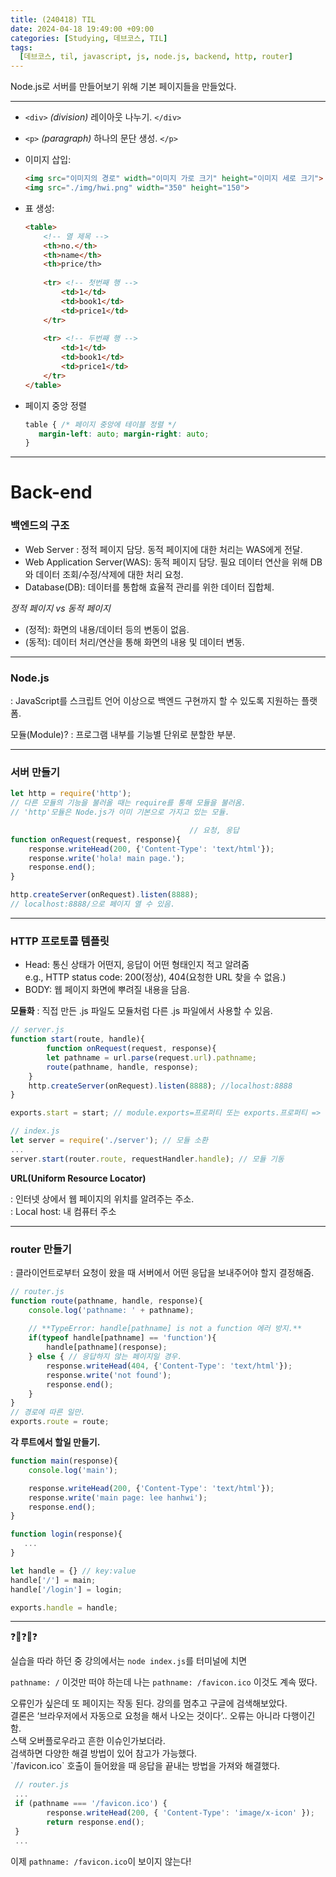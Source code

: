 ```yaml
---
title: (240418) TIL
date: 2024-04-18 19:49:00 +09:00
categories: [Studying, 데브코스, TIL]
tags: 
  [데브코스, til, javascript, js, node.js, backend, http, router]
---
```


Node.js로 서버를 만들어보기 위해 기본 페이지들을 만들었다.

---
- `<div>` *(division)* 레이아웃 나누기. `</div>`
- `<p>`  *(paragraph)* 하나의 문단 생성. `</p>`
- 이미지 삽입:
    ```html
    <img src="이미지의 경로" width="이미지 가로 크기" height="이미지 세로 크기">
    <img src="./img/hwi.png" width="350" height="150">
    ```
    
- 표 생성:
    ```html
    <table> 
    	<!-- 열 제목 -->
    	<th>no.</th>
    	<th>name</th>
    	<th>price/th>
    	
    	<tr> <!-- 첫번째 행 -->
    		<td>1</td>
    		<td>book1</td>
    		<td>price1</td>
    	</tr>
    	
    	<tr> <!-- 두번째 행 -->
    		<td>1</td>
    		<td>book1</td>
    		<td>price1</td>
    	</tr>
    </table>
    ```
    
- 페이지 중앙 정렬
    
    ```css
    table { /* 페이지 중앙에 테이블 정렬 */
       margin-left: auto; margin-right: auto;
    }
    ```
    

---

<div>

<div>

Back-end
===

### 백엔드의 구조
- Web Server : 정적 페이지 담당. 동적 페이지에 대한 처리는 WAS에게 전달.
- Web Application Server(WAS): 동적 페이지 담당. 필요 데이터 연산을 위해 DB와 데이터 조회/수정/삭제에 대한 처리 요청.
- Database(DB): 데이터를 통합해 효율적 관리를 위한 데이터 집합체.

*정적 페이지 vs 동적 페이지*

- (정적): 화면의 내용/데이터 등의 변동이 없음.
- (동적): 데이터 처리/연산을 통해 화면의 내용 및 데이터 변동.

---

### Node.js
: JavaScript를 스크립트 언어 이상으로 백엔드 구현까지 할 수 있도록 지원하는 플랫폼. 

모듈(Module)? : 프로그램 내부를 기능별 단위로 분할한 부분.

---

### **서버 만들기**

```jsx
let http = require('http');
// 다른 모듈의 기능을 불러올 때는 require를 통해 모듈을 불러옴.
// 'http'모듈은 Node.js가 이미 기본으로 가지고 있는 모듈.

										// 요청, 응답
function onRequest(request, response){
    response.writeHead(200, {'Content-Type': 'text/html'});
    response.write('hola! main page.');
    response.end();
}

http.createServer(onRequest).listen(8888);
// localhost:8888/으로 페이지 열 수 있음.
```
---

### **HTTP 프로토콜 템플릿**
- Head: 통신 상태가 어떤지, 응답이 어떤 형태인지 적고 알려줌<div>
	   e.g., HTTP status code: 200(정상), 404(요청한 URL 찾을 수 없음.)
- BODY: 웹 페이지 화면에 뿌려질 내용을 담음.

<div>

**모듈화**
: 직접 만든 .js 파일도 모듈처럼 다른 .js 파일에서 사용할 수 있음.

```jsx
// server.js
function start(route, handle){ 
		function onRequest(request, response){
        let pathname = url.parse(request.url).pathname;
        route(pathname, handle, response);
    }
	http.createServer(onRequest).listen(8888); //localhost:8888
}

exports.start = start; // module.exports=프로퍼티 또는 exports.프로퍼티 => 모듈 내보내기.
```

```jsx
// index.js
let server = require('./server'); // 모듈 소환
...
server.start(router.route, requestHandler.handle); // 모듈 기동
```

**URL(Uniform Resource Locator)** <div>
: 인터넷 상에서 웹 페이지의 위치를 알려주는 주소.<div>
: Local host: 내 컴퓨터 주소

---

### router 만들기
: 클라이언트로부터 요청이 왔을 때 서버에서 어떤 응답을 보내주어야 할지 결정해줌.

```jsx
// router.js
function route(pathname, handle, response){
    console.log('pathname: ' + pathname);
    
    // **TypeError: handle[pathname] is not a function 에러 방지.**
    if(typeof handle[pathname] == 'function'){
        handle[pathname](response);
    } else { // 응답하지 않는 페이지일 경우.
        response.writeHead(404, {'Content-Type': 'text/html'});
        response.write('not found');
        response.end();
    }
}
// 경로에 따른 일만.
exports.route = route;
```

**각 루트에서 할일 만들기.**

```jsx
function main(response){
    console.log('main');

    response.writeHead(200, {'Content-Type': 'text/html'});
    response.write('main page: lee hanhwi');
    response.end();
}

function login(response){
   ...
}

let handle = {} // key:value
handle['/'] = main;
handle['/login'] = login;

exports.handle = handle;
```
---

❓🤔❓🤔❓

실습을 따라 하던 중 강의에서는 `node index.js`를 터미널에 치면 <div>
`pathname: /` 이것만 떠야 하는데 나는 `pathname: /favicon.ico` 이것도 계속 떴다.
<div>
오류인가 싶은데 또 페이지는 작동 된다. 강의를 멈추고 구글에 검색해보았다.<div>
결론은 ‘브라우저에서 자동으로 요청을 해서 나오는 것이다’.. 오류는 아니라 다행이긴 함.
<div>
스택 오버플로우라고 흔한 이슈인가보더라.<div>
검색하면 다양한 해결 방법이 있어 참고가 가능했다.
<div>
`/favicon.ico` 호출이 들어왔을 때 응답을 끝내는 방법을 가져와 해결했다.

```jsx
 // router.js
 ...
 if (pathname === '/favicon.ico') {
        response.writeHead(200, { 'Content-Type': 'image/x-icon' });
        return response.end();
 }
 ...
```
이제 `pathname: /favicon.ico`이 보이지 않는다!
